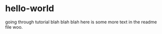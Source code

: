 # hello-world
going through tutorial
blah blah blah 
here is some more text in the readme file
woo.
